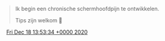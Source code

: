 > Ik begin een chronische schermhoofdpijn te ontwikkelen\.   
>   
> Tips zijn welkom 🤯

<img src="../../media/tweet.ico" width="12" /> [Fri Dec 18 13:53:34 +0000 2020](https://twitter.com/DromerDenker/status/1339931816938102785)